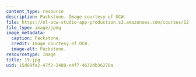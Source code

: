 ```yaml
---
content_type: resource
description: Packstone. Image courtesy of OCW.
file: https://ol-ocw-studio-app-production.s3.amazonaws.com/courses/12-110-sedimentary-geology-fall-2004/15d89fa247f22480e4f74632db36278a_19.jpg
file_type: image/jpeg
image_metadata:
  caption: Packstone.
  credit: Image courtesy of OCW.
  image-alt: Packstone.
resourcetype: Image
title: 19.jpg
uid: 15d89fa2-47f2-2480-e4f7-4632db36278a
---
```

